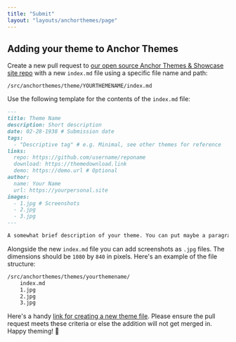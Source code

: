 ```yaml
---
title: "Submit"
layout: "layouts/anchorthemes/page"
---
```


## Adding your theme to Anchor Themes

Create a new pull request to [our open source Anchor Themes & Showcase site repo](https://github.com/daviddarnes/anchor-themes-showcase) with a new `index.md` file using a specific file name and path:

```
/src/anchorthemes/theme/YOURTHEMENAME/index.md
```

Use the following template for the contents of the `index.md` file:

``` md
---
title: Theme Name
description: Short description
date: 02-28-1938 # Submission date
tags:
  - "Descriptive tag" # e.g. Minimal, see other themes for reference
links:
  repo: https://github.com/username/reponame
  download: https://themedownload.link
  demo: https://demo.url # Optional
author:
  name: Your Name
  url: https://yourpersonal.site
images:
  - 1.jpg # Screenshots
  - 2.jpg
  - 3.jpg
---

A somewhat brief description of your theme. You can put maybe a paragraph or two in here, list some features too if you like.
```

Alongside the new `index.md` file you can add screenshots as `.jpg` files. The dimensions should be `1080` by `840` in pixels. Here's an example of the file structure:

``` txt
/src/anchorthemes/themes/yourthemename/
    index.md
    1.jpg
    2.jpg
    3.jpg
```

Here's a handy [link for creating a new theme file](https://github.com/daviddarnes/anchor-themes-showcase/new/master/src/anchorthemes/themes). Please ensure the pull request meets these criteria or else the addition will not get merged in. Happy theming! 🎉
